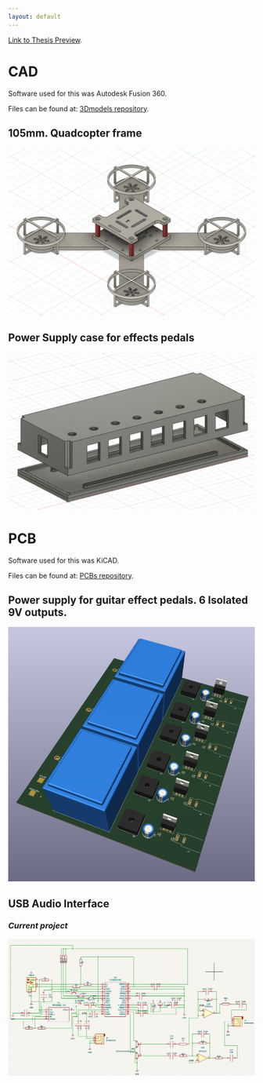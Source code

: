 ```yaml
---
layout: default
---
```

[Link to Thesis Preview](./EEGPreview.html).

# CAD

Software used for this was Autodesk Fusion 360.

Files can be found at: [3Dmodels repository](https://github.com/mffellay/3Dmodels).

## 105mm. Quadcopter frame

<img src="https://raw.githubusercontent.com/mffellay/3Dmodels/main/Drone105mm/drone.png" alt="drone">

## Power Supply case for effects pedals

<img src="https://raw.githubusercontent.com/mffellay/3Dmodels/main/Power%20Supply%20case/casepsu.png" alt="casepsu">


# PCB

Software used for this was KiCAD.

Files can be found at: [PCBs repository](https://github.com/mffellay/PCBs).

## Power supply for guitar effect pedals. 6 Isolated 9V outputs.

<img src="https://raw.githubusercontent.com/mffellay/PCBs/main/PowerSupply/psu.png" alt="psu">

## USB Audio Interface

### _Current project_

<img src="https://raw.githubusercontent.com/mffellay/PCBs/main/USBAudioInterface/audiointerface.png" alt="audiointerface" />
